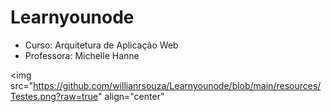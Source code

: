# Learnyounode
- Curso: Arquitetura de Aplicação Web
- Professora: Michelle Hanne



<img src="https://github.com/willianrsouza/Learnyounode/blob/main/resources/Testes.png?raw=true" align="center"

